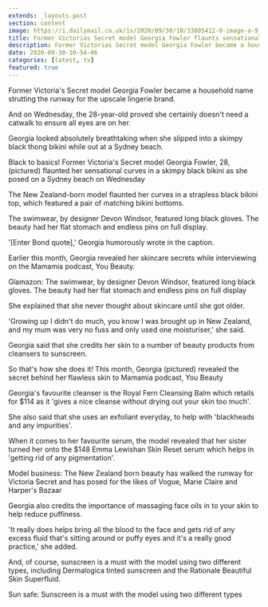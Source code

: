 ```yaml
---
extends: _layouts.post
section: content
image: https://i.dailymail.co.uk/1s/2020/09/30/10/33805412-0-image-a-9_1601457587377.jpg 
title: Former Victorias Secret model Georgia Fowler flaunts sensational curves in skimpy black bikini 
description: Former Victorias Secret model Georgia Fowler became a household name strutting the runway for the upscale lingerie brand. 
date: 2020-09-30-10-54-06 
categories: [latest, tv] 
featured: true 
--- 
```

Former Victoria's Secret model Georgia Fowler became a household name strutting the runway for the upscale lingerie brand.

And on Wednesday, the 28-year-old proved she certainly doesn't need a catwalk to ensure all eyes are on her.  

Georgia looked absolutely breathtaking when she slipped into a skimpy black thong bikini while out at a Sydney beach.  

Black to basics! Former Victoria's Secret model Georgia Fowler, 28, (pictured) flaunted her sensational curves in a skimpy black bikini as she posed on a Sydney beach on Wednesday

The New Zealand-born model flaunted her curves in a strapless black bikini top, which featured a pair of matching bikini bottoms. 

The swimwear, by designer Devon Windsor, featured long black gloves. The beauty had her flat stomach and endless pins on full display. 

'[Enter Bond quote],' Georgia humorously wrote in the caption. 

Earlier this month, Georgia revealed her skincare secrets while interviewing on the Mamamia podcast, You Beauty.  

Glamazon: The swimwear, by designer Devon Windsor, featured long black gloves. The beauty had her flat stomach and endless pins on full display



She explained that she never thought about skincare until she got older. 

'Growing up I didn't do much, you know I was brought up in New Zealand, and my mum was very no fuss and only used one moisturiser,' she said. 

Georgia said that she credits her skin to a number of beauty products from cleansers to sunscreen. 

So that's how she does it! This month, Georgia (pictured) revealed the secret behind her flawless skin to Mamamia podcast, You Beauty

Georgia's favourite cleanser is the Royal Fern Cleansing Balm which retails for $114 as it 'gives a nice cleanse without drying out your skin too much'.

She also said that she uses an exfoliant everyday, to help with 'blackheads and any impurities'. 

When it comes to her favourite serum, the model revealed that her sister turned her onto the $148 Emma Lewishan Skin Reset serum which helps in 'getting rid of any pigmentation'.   

Model business: The New Zealand born beauty has walked the runway for Victoria Secret and has posed for the likes of Vogue, Marie Claire and Harper's Bazaar

Georgia also credits the importance of massaging face oils in to your skin to help reduce puffiness. 

'It really does helps bring all the blood to the face and gets rid of any excess fluid that's sitting around or puffy eyes and it's a really good practice,' she added. 

And, of course, sunscreen is a must with the model using two different types, including Dermalogica tinted sunscreen and the Rationale Beautiful Skin Superfluid. 

Sun safe: Sunscreen is a must with the model using two different types

